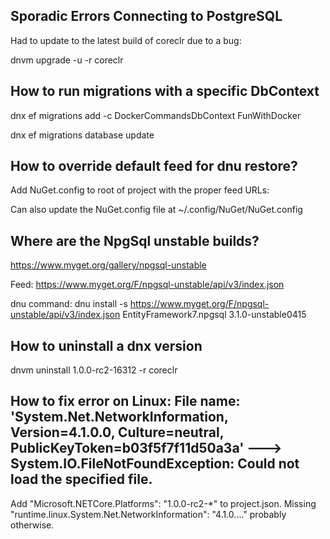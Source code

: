 ## Sporadic Errors Connecting to PostgreSQL

Had to update to the latest build of coreclr due to a bug:

dnvm upgrade -u -r coreclr


## How to run migrations with a specific DbContext

dnx ef migrations add -c DockerCommandsDbContext FunWithDocker

dnx ef migrations database update


## How to override default feed for dnu restore?

Add NuGet.config to root of project with the proper feed URLs:

<?xml version="1.0" encoding="utf-8"?>
<configuration>
  <packageSources>
    <clear />
    <add key="NuGet" value="https://nuget.org/api/v2/" />
    <add key="AspNetVNext" value="https://www.myget.org/F/aspnetvnext/" />
  </packageSources>
</configuration>

Can also update the NuGet.config file at ~/.config/NuGet/NuGet.config


## Where are the NpgSql unstable builds?

https://www.myget.org/gallery/npgsql-unstable

Feed: https://www.myget.org/F/npgsql-unstable/api/v3/index.json

dnu command: dnu install -s https://www.myget.org/F/npgsql-unstable/api/v3/index.json EntityFramework7.npgsql 3.1.0-unstable0415



## How to uninstall a dnx version

dnvm uninstall 1.0.0-rc2-16312 -r coreclr



## How to fix error on Linux:  File name: 'System.Net.NetworkInformation, Version=4.1.0.0, Culture=neutral, PublicKeyToken=b03f5f7f11d50a3a' ---> System.IO.FileNotFoundException: Could not load the specified file.

Add "Microsoft.NETCore.Platforms": "1.0.0-rc2-*" to project.json. Missing "runtime.linux.System.Net.NetworkInformation": "4.1.0...." probably otherwise.